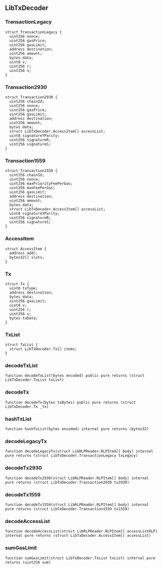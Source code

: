 ## LibTxDecoder

### TransactionLegacy

```solidity
struct TransactionLegacy {
  uint256 nonce;
  uint256 gasPrice;
  uint256 gasLimit;
  address destination;
  uint256 amount;
  bytes data;
  uint8 v;
  uint256 r;
  uint256 s;
}

```

### Transaction2930

```solidity
struct Transaction2930 {
  uint256 chainId;
  uint256 nonce;
  uint256 gasPrice;
  uint256 gasLimit;
  address destination;
  uint256 amount;
  bytes data;
  struct LibTxDecoder.AccessItem[] accessList;
  uint8 signatureYParity;
  uint256 signatureR;
  uint256 signatureS;
}
```

### Transaction1559

```solidity
struct Transaction1559 {
  uint256 chainId;
  uint256 nonce;
  uint256 maxPriorityFeePerGas;
  uint256 maxFeePerGas;
  uint256 gasLimit;
  address destination;
  uint256 amount;
  bytes data;
  struct LibTxDecoder.AccessItem[] accessList;
  uint8 signatureYParity;
  uint256 signatureR;
  uint256 signatureS;
}
```

### AccessItem

```solidity
struct AccessItem {
  address addr;
  bytes32[] slots;
}

```

### Tx

```solidity
struct Tx {
  uint8 txType;
  address destination;
  bytes data;
  uint256 gasLimit;
  uint8 v;
  uint256 r;
  uint256 s;
  bytes txData;
}

```

### TxList

```solidity
struct TxList {
  struct LibTxDecoder.Tx[] items;
}
```

### decodeTxList

```solidity
function decodeTxList(bytes encoded) public pure returns (struct LibTxDecoder.TxList txList)
```

### decodeTx

```solidity
function decodeTx(bytes txBytes) public pure returns (struct LibTxDecoder.Tx _tx)
```

### hashTxList

```solidity
function hashTxList(bytes encoded) internal pure returns (bytes32)
```

### decodeLegacyTx

```solidity
function decodeLegacyTx(struct LibRLPReader.RLPItem[] body) internal pure returns (struct LibTxDecoder.TransactionLegacy txLegacy)
```

### decodeTx2930

```solidity
function decodeTx2930(struct LibRLPReader.RLPItem[] body) internal pure returns (struct LibTxDecoder.Transaction2930 tx2930)
```

### decodeTx1559

```solidity
function decodeTx1559(struct LibRLPReader.RLPItem[] body) internal pure returns (struct LibTxDecoder.Transaction1559 tx1559)
```

### decodeAccessList

```solidity
function decodeAccessList(struct LibRLPReader.RLPItem[] accessListRLP) internal pure returns (struct LibTxDecoder.AccessItem[] accessList)
```

### sumGasLimit

```solidity
function sumGasLimit(struct LibTxDecoder.TxList txList) internal pure returns (uint256 sum)
```
